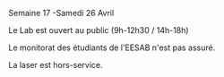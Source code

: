 Semaine 17 -Samedi 26 Avril
   
Le Lab est ouvert au public (9h-12h30 / 14h-18h)

Le monitorat des étudiants de l'EESAB n'est pas assuré.

La laser est hors-service.